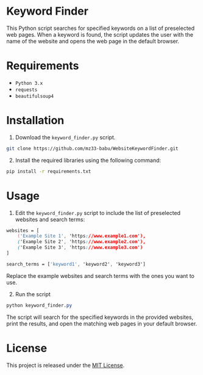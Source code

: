 # Keyword Finder

This Python script searches for specified keywords on a list of preselected web pages. When a keyword is found, the script updates the user with the name of the website and opens the web page in the default browser.

# Requirements
* `Python 3.x`
* `requests`
* `beautifulsoup4`

# Installation
1. Download the `keyword_finder.py` script.
```bash
git clone https://github.com/mz33-babu/WebsiteKeywordFinder.git
```

2. Install the required libraries using the following command:
```bash
pip install -r requirements.txt
```

# Usage
1. Edit the `keyword_finder.py` script to include the list of preselected websites and search terms:
```css
websites = [
    ('Example Site 1', 'https://www.example1.com'),
    ('Example Site 2', 'https://www.example2.com'),
    ('Example Site 3', 'https://www.example3.com')
]

search_terms = ['keyword1', 'keyword2', 'keyword3']
```
Replace the example websites and search terms with the ones you want to use.

2. Run the script
```css
python keyword_finder.py
```
The script will search for the specified keywords in the provided websites, print the results, and open the matching web pages in your default browser.

# License
This project is released under the [MIT License](https://opensource.org/license/mit/).

